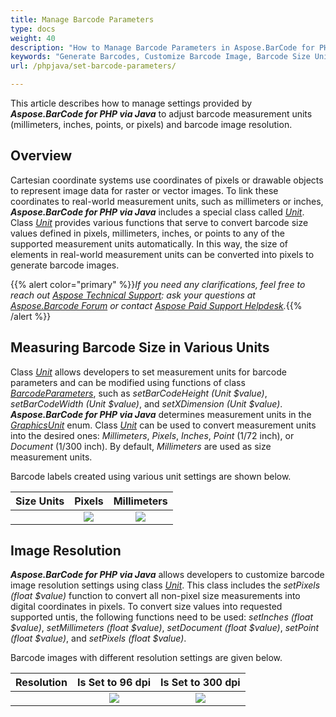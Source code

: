 ```yaml
---
title: Manage Barcode Parameters
type: docs
weight: 40
description: "How to Manage Barcode Parameters in Aspose.BarCode for PHP"
keywords: "Generate Barcodes, Customize Barcode Image, Barcode Size Units in Aspose.BarCode for PHP via Java, Work with Barcode Image in Aspose.BarCode for PHP, Generate Barcodes in Aspose.BarCode, Convert Barcode Size in Aspose.Barcode"
url: /phpjava/set-barcode-parameters/

---
```

This article describes how to manage settings provided by ***Aspose.BarCode for PHP via Java*** to adjust barcode measurement units (millimeters, inches, points, or pixels) and barcode image resolution.
  
## **Overview**
Cartesian coordinate systems use coordinates of pixels or drawable objects to represent image data for raster or vector images. To link these coordinates to real-world measurement units, such as millimeters or inches, ***Aspose.BarCode for PHP via Java*** includes a special class called [*Unit*](https://reference.aspose.com/barcode/php/classUnit). Class [*Unit*](https://reference.aspose.com/barcode/php/classUnit) provides various functions that serve to convert barcode size values defined in pixels, millimeters, inches, or points to any of the supported measurement units automatically. In this way, the size of elements in real-world measurement units can be converted into pixels to generate barcode images.  

{{% alert color="primary" %}}*If you need any clarifications, feel free to reach out [Aspose Technical Support](/barcode/phpjava/technical-support/): ask your questions at [Aspose.Barcode Forum](https://forum.aspose.com/c/barcode/13) or contact [Aspose Paid Support Helpdesk](https://helpdesk.aspose.com/).*{{% /alert %}}

## **Measuring Barcode Size in Various Units**
Class [*Unit*](https://reference.aspose.com/barcode/php/classUnit) allows developers to set measurement units for barcode parameters and can be modified using functions of class [*BarcodeParameters*](https://reference.aspose.com/barcode/php/classBarcodeParameters), such as *setBarCodeHeight (Unit $value)*, *setBarCodeWidth (Unit $value)*, and *setXDimension (Unit $value)*. ***Aspose.BarCode for PHP via Java*** determines measurement units in the [*GraphicsUnit*](https://reference.aspose.com/barcode/php/classGraphicsUnit) enum. Class [*Unit*](https://reference.aspose.com/barcode/php/classUnit) can be used to convert measurement units into the desired ones: *Millimeters*, *Pixels*, *Inches*, *Point* (1/72 inch), or *Document* (1/300 inch). By default, *Millimeters* are used as size measurement units.  
  
Barcode labels created using various unit settings are shown below.
   
|Size Units|Pixels|Millimeters|
| :-: | :-: | :-: |
| |<image src="unitin3pixels.png">|<image src="unitin2millimeters.png">|
  
## **Image Resolution**
***Aspose.BarCode for PHP via Java*** allows developers to customize barcode image resolution settings using class [*Unit*](https://reference.aspose.com/barcode/php/classUnit). This class includes the *setPixels (float $value)* function to convert all non-pixel size measurements into digital coordinates in pixels. To convert size values into requested supported untis, the following functions need to be used: *setInches (float $value)*, *setMillimeters (float $value)*, *setDocument (float $value)*, *setPoint (float $value)*, and *setPixels (float $value)*. 
  
Barcode images with different resolution settings are given below.
  
|Resolution|Is Set to 96 dpi|Is Set to 300 dpi|
| :-: | :-: | :-: |
| |<image src="unitin1millimeterresolution96.png">|<image src="unitin1millimeterresolution300.png">|
  
